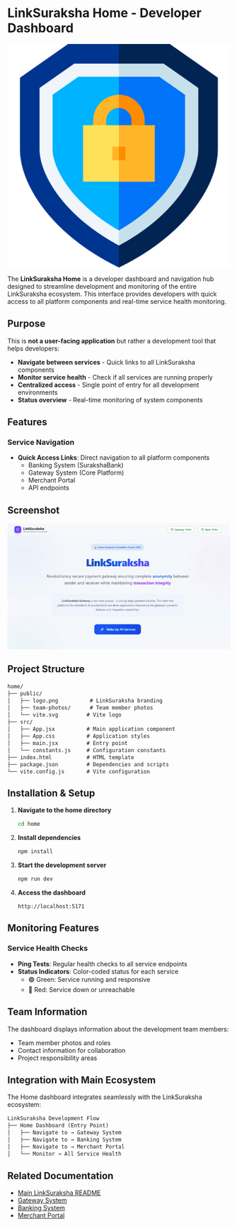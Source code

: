 # LinkSuraksha Home - Developer Dashboard

<div align="center">
  <img src="public/logo.png"/>
</div>

The **LinkSuraksha Home** is a developer dashboard and navigation hub designed to streamline development and monitoring of the entire LinkSuraksha ecosystem. This interface provides developers with quick access to all platform components and real-time service health monitoring.

## Purpose

This is **not a user-facing application** but rather a development tool that helps developers:

- **Navigate between services** - Quick links to all LinkSuraksha components
- **Monitor service health** - Check if all services are running properly
- **Centralized access** - Single point of entry for all development environments
- **Status overview** - Real-time monitoring of system components

## Features

### Service Navigation

- **Quick Access Links**: Direct navigation to all platform components
  - Banking System (SurakshaBank)
  - Gateway System (Core Platform)
  - Merchant Portal
  - API endpoints

## Screenshot

<div align="center">
   <img src="public/home_gif.gif"/>
</div>

## Project Structure

```
home/
├── public/
│   ├── logo.png          # LinkSuraksha branding
│   ├── team-photos/      # Team member photos
│   └── vite.svg         # Vite logo
├── src/
│   ├── App.jsx          # Main application component
│   ├── App.css          # Application styles
│   ├── main.jsx         # Entry point
│   └── constants.js     # Configuration constants
├── index.html           # HTML template
├── package.json         # Dependencies and scripts
└── vite.config.js       # Vite configuration
```

## Installation & Setup

1. **Navigate to the home directory**

   ```bash
   cd home
   ```

2. **Install dependencies**

   ```bash
   npm install
   ```

3. **Start the development server**

   ```bash
   npm run dev
   ```

4. **Access the dashboard**
   ```
   http://localhost:5171
   ```

## Monitoring Features

### Service Health Checks

- **Ping Tests**: Regular health checks to all service endpoints
- **Status Indicators**: Color-coded status for each service
  - 🟢 Green: Service running and responsive
  - 🔴 Red: Service down or unreachable

## Team Information

The dashboard displays information about the development team members:

- Team member photos and roles
- Contact information for collaboration
- Project responsibility areas

## Integration with Main Ecosystem

The Home dashboard integrates seamlessly with the LinkSuraksha ecosystem:

```
LinkSuraksha Development Flow
├── Home Dashboard (Entry Point)
│   ├── Navigate to → Gateway System
│   ├── Navigate to → Banking System
│   ├── Navigate to → Merchant Portal
│   └── Monitor → All Service Health
```

## Related Documentation

- [Main LinkSuraksha README](../README.md)
- [Gateway System](../gateway/README.md)
- [Banking System](../bank/README.md)
- [Merchant Portal](../merchant/README.md)
